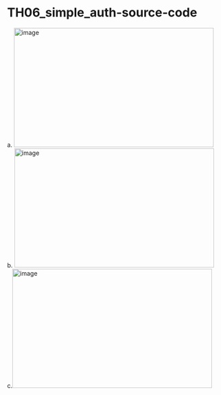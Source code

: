 # TH06_simple_auth-source-code
a. <img width="465" height="278" alt="image" src="../TH06_simple_auth-source-code/simple_auth/public/result/add_authorization.png" /> <br>
b. <img width="465" height="278" alt="image" src="../TH06_simple_auth-source-code/simple_auth/public/result/showcookie.png" /> 
<br>
c.<img width="465" height="278" alt="image" src="../TH06_simple_auth-source-code/simple_auth/public/result/mongoDB.png" /> 